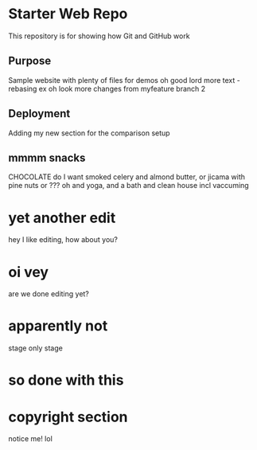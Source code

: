 # Starter Web Repo

This repository is for showing how Git and GitHub work

## Purpose

Sample website with plenty of files for demos
oh good lord more text - rebasing ex
oh look more changes from myfeature branch 2

## Deployment

Adding my new section for the comparison setup

## mmmm snacks

CHOCOLATE
do I want smoked celery and almond butter, or jicama with pine nuts or ???
oh and yoga, and a bath and clean house incl vaccuming

# yet another edit

hey I like editing, how about you?

# oi vey

are we done editing yet?

# apparently not

stage only stage

# so done with this

# copyright section

notice me! lol